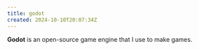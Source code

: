 ```yaml
---
title: godot
created: 2024-10-10T20:07:34Z
---
```


**Godot** is an open-source game engine that I use to make games.
